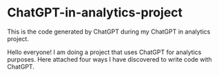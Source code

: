 # ChatGPT-in-analytics-project
This is the code generated by ChatGPT during my ChatGPT in analytics project.
 
Hello everyone! I am doing a project that uses ChatGPT for analytics purposes. Here attached four ways I have discovered to write code with ChatGPT.

